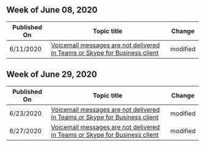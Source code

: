 ﻿<!-- This file is generated automatically each week. Changes made to this file will be overwritten.-->



## Week of June 08, 2020


| Published On |Topic title | Change |
|------|------------|--------|
| 6/11/2020 | [Voicemail messages are not delivered in Teams or Skype for Business client](/skypeforbusiness/troubleshoot/hybrid-phone-system/voicemails-not-delivered) | modified |


## Week of June 29, 2020


| Published On |Topic title | Change |
|------|------------|--------|
| 6/23/2020 | [Voicemail messages are not delivered in Teams or Skype for Business client](/skypeforbusiness/troubleshoot/hybrid-phone-system/voicemails-not-delivered) | modified |
| 6/27/2020 | [Voicemail messages are not delivered in Teams or Skype for Business client](/skypeforbusiness/troubleshoot/hybrid-phone-system/voicemails-not-delivered) | modified |
